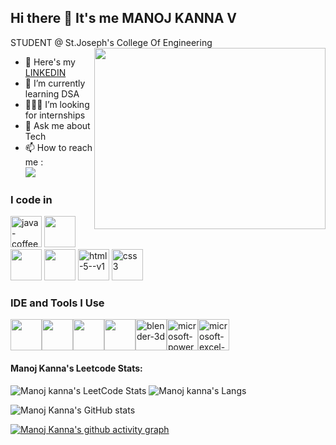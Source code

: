 ## Hi there 👋 It's me MANOJ KANNA V
STUDENT @ St.Joseph's College Of Engineering
<img align="right" width="370" height="290" src="https://i.pinimg.com/originals/47/f0/34/47f0342cec72b800463bf003eac1257e.gif">
- 🔭 Here's my [LINKEDIN](https://www.linkedin.com/in/manojkanna2004-v/)                                                 
- 🌱 I’m currently learning DSA
- 👨🏻‍💻 I’m looking for internships
- 💬 Ask me about Tech
- 📫 How to reach me :
<br /> [<img src="https://img.shields.io/badge/LinkedIn-0077B5?style=for-the-badge&logo=linkedin&logoColor=white" />](https://www.linkedin.com/in/manojkanna2004-v/) 

### I code in
<img width="50" height="50" src="https://img.icons8.com/color/48/java-coffee-cup-logo--v1.png" alt="java-coffee-cup-logo--v1"/> <img height="50" width="50" src="https://img.icons8.com/color/48/000000/c-programming.png" /> <img height="50" width="50" src="https://img.icons8.com/color/48/000000/c-plus-plus-logo.png" /> <img height="50" width="50" src="https://img.icons8.com/color/48/000000/python.png" /> <img height="50" width="50" src="https://img.icons8.com/color/48/html-5--v1.png" alt="html-5--v1"/> <img height="50" width="50" src="https://img.icons8.com/color/48/css3.png" alt="css3"/>

### IDE and Tools I Use
<img height="50" width="50" src="https://img.icons8.com/?size=100&id=HhCUhcFcSjU8&format=png&color=000000"/><img height="50" width="50" src="https://img.icons8.com/color/48/000000/visual-studio-code-2019.png"/><img height="50" width="50" src="https://img.icons8.com/color/50/000000/git.png"/><img height="50" width="50" src="https://img.icons8.com/color/480/null/notion--v1.png"/><img height="50" width="50" src="https://img.icons8.com/color/50/blender-3d.png" alt="blender-3d"/><img height="50" width="50" src="https://img.icons8.com/officel/80/microsoft-powerpoint-2019.png" alt="microsoft-powerpoint-2019"/><img height="50" width="50" src="https://img.icons8.com/color/48/microsoft-excel-2019--v1.png" alt="microsoft-excel-2019--v1"/>

#### Manoj Kanna's Leetcode Stats:
![ Manoj kanna's LeetCode Stats](https://leetcard.jacoblin.cool/kannamanoj777?theme=dark&font=Azeret%20Mono&ext=heatmap)
![Manoj kanna's Langs](https://github-readme-stats.vercel.app/api/top-langs/?username=Manojkanna2004&layout=compact&theme=dark)

![Manoj Kanna's GitHub stats](https://github-readme-stats.vercel.app/api?username=Manojkanna2004&theme=dark&show_icons=true&&hide=issues,contribs)




[![Manoj Kanna's github activity graph](https://github-readme-activity-graph.vercel.app/graph?username=Manojkanna2004&bg_color=000000&color=fffaff&line=04ff00&point=ffffff&area=true&hide_border=true)](https://github.com/ashutosh00710/github-readme-activity-graph)
